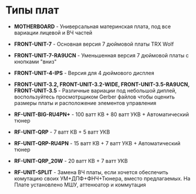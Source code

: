 # Типы плат

* **MOTHERBOARD** - Универсальная материнская плата, под все вариации лицевой и ВЧ частей

* **FRONT-UNIT-7** - Основная версия 7 дюймовой платы TRX Wolf
* **FRONT-UNIT-7-RA9UCN** - Уменьшенная версия 7 дюймовой платы с кнопками "вниз"
* **FRONT-UNIT-4-IPS** - Версия для 4 дюймового дисплея
* **FRONT-UNIT-3.2, FRONT-UNIT-3.2-WIDE, FRONT-UNIT-3.5-RA9UCN, FRONT-UNIT-3.5** - Различные вариации под небольшой диплей, воспользуйтесь просмотрщиком Gerber файлов чтобы оценить размеры платы и расположение элементов управления

* **RF-UNIT-BIG-RU4PN+** - 100 ватт КВ + 80 ватт УКВ + Автоматический тюнер
* **RF-UNIT-QRP** - 7 ватт КВ + 5 ватт УКВ
* **RF-UNIT-QRP-RU4PN** - 15 ватт КВ + 7 ватт УКВ + Автоматический тюнер
* **RF-UNIT-QRP_20W** - 20 ватт КВ + 7 ватт УКВ
* **RF-UNIT-SPLIT** - Замена ВЧ платы, если хочется обеспечить комутацию своих УМ+ДПФ+ФНЧ+Тюнера, вместо предлагаемых. На Плате установлено МШУ, аттенюатор и коммутация
